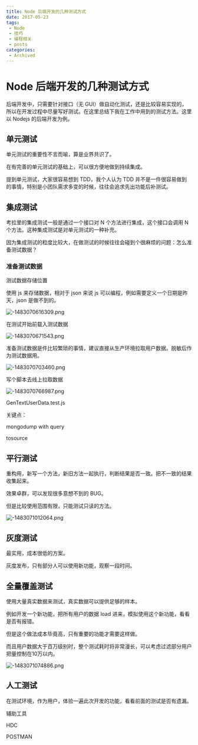```yaml
---
title: Node 后端开发的几种测试方式
date: 2017-05-23
tags:
 - Node
 - 技巧
 - 编程相关
 - posts
categories: 
 - Archived
---
```

# Node 后端开发的几种测试方式



后端开发中，只需要针对接口（无 GUI）做自动化测试，还是比较容易实现的，所以在开发过程中尽量写好测试。在这里总结下我在工作中用到的测试方法。这里以 Nodejs 的后端开发为例。

## 单元测试

单元测试的重要性不言而喻，算是业界共识了。 

在有完善的单元测试的基础上，可以很方便地做到持续集成。 

提到单元测试，大家很容易想到 TDD，我个人认为 TDD 并不是一件很容易做到的事情，特别是小团队需求多变的时候，往往会追求先出功能后补测试。

## 集成测试

考拉里的集成测试一般是通过一个接口对 N 个方法进行集成，这个接口会调用 N 个方法。这种集成测试是对单元测试的一种补充。 

因为集成测试的粒度比较大，在做测试的时候往往会碰到个很麻烦的问题：怎么准备测试数据？

### 准备测试数据

测试数据存储位置 

使用 js 来存储数据，相对于 json 来说 js 可以编程，例如需要定义一个日期是昨天，json 是做不到的。

![-1483070616309.png](./image/-1483070616309.png)

在测试开始前载入测试数据

![-1483070671543.png](./image/-1483070671543.png)

准备测试数据是件比较繁琐的事情，建议直接从生产环境拉取用户数据。脱敏后作为测试数据用。

![-1483070703460.png](./image/-1483070703460.png)

写个脚本去线上拉取数据

![-1483070766987.png](./image/-1483070766987.png)

GenTextUserData.test.js 

关键点： 

mongodump with query 

tosource

## 平行测试

重构用，新写一个方法，新旧方法一起执行，判断结果是否一致。把不一致的结果收集起来。 

效果卓群，可以发现很多意想不到的 BUG。 

但是比较使用范围有限，只能测试只读的方法。

![-1483071012064.png](./image/-1483071012064.png)

## 灰度测试

最实用，成本很低的方案。 

灰度发布，只有部分人可以使用新功能，观察一段时间。

## 全量覆盖测试

使用大量真实数据来测试，真实数据可以提供足够的样本。 

例如开发一个新功能，把所有用户的数据 load 进来，模拟使用这个新功能，看看是否有报错。 

但是这个做法成本毕竟高，只有重要的功能才需要这样做。 

而且用户数据大于百万级别时，整个测试耗时将非常漫长，可以考虑过滤部分用户把量控制在10万以内。

![-1483071074886.png](./image/-1483071074886.png)

## 人工测试

在测试环境，作为用户，体验一遍此次开发的功能，看看前面的测试是否有遗漏。 

辅助工具 

HDC 

POSTMAN


